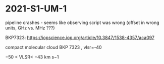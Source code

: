 # 2021-S1-UM-1

pipeline crashes - seems like observing script was wrong (offset in wrong units, GHz vs. MHz ???)

BKP7323:    https://iopscience.iop.org/article/10.3847/1538-4357/aca097

compact molecular cloud BKP 7323 , vlsr=-40

−50 < VLSR< −43 km s−1 
